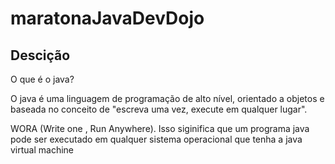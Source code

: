 # maratonaJavaDevDojo
## Descição
O que é o java?

O java é uma linguagem de programação de alto nível, orientado a objetos e baseada no conceito de "escreva uma vez, execute em qualquer lugar".

WORA (Write one , Run Anywhere). Isso siginifica que um programa java pode ser executado em qualquer sistema operacional que tenha a java virtual machine
